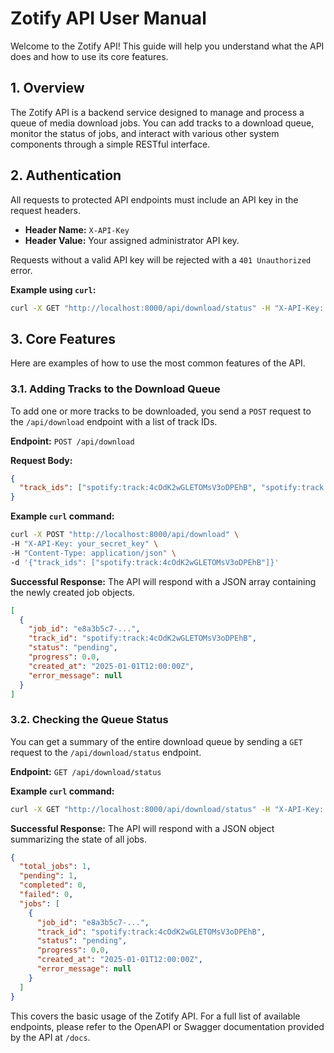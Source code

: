 # Zotify API User Manual

Welcome to the Zotify API! This guide will help you understand what the API does and how to use its core features.

## 1. Overview

The Zotify API is a backend service designed to manage and process a queue of media download jobs. You can add tracks to a download queue, monitor the status of jobs, and interact with various other system components through a simple RESTful interface.

## 2. Authentication

All requests to protected API endpoints must include an API key in the request headers.

*   **Header Name:** `X-API-Key`
*   **Header Value:** Your assigned administrator API key.

Requests without a valid API key will be rejected with a `401 Unauthorized` error.

**Example using `curl`:**
```bash
curl -X GET "http://localhost:8000/api/download/status" -H "X-API-Key: your_secret_key"
```

## 3. Core Features

Here are examples of how to use the most common features of the API.

### 3.1. Adding Tracks to the Download Queue

To add one or more tracks to be downloaded, you send a `POST` request to the `/api/download` endpoint with a list of track IDs.

**Endpoint:** `POST /api/download`

**Request Body:**
```json
{
  "track_ids": ["spotify:track:4cOdK2wGLETOMsV3oDPEhB", "spotify:track:11dFghVXANMlKmJXsNCbNl"]
}
```

**Example `curl` command:**
```bash
curl -X POST "http://localhost:8000/api/download" \
-H "X-API-Key: your_secret_key" \
-H "Content-Type: application/json" \
-d '{"track_ids": ["spotify:track:4cOdK2wGLETOMsV3oDPEhB"]}'
```

**Successful Response:**
The API will respond with a JSON array containing the newly created job objects.

```json
[
  {
    "job_id": "e8a3b5c7-...",
    "track_id": "spotify:track:4cOdK2wGLETOMsV3oDPEhB",
    "status": "pending",
    "progress": 0.0,
    "created_at": "2025-01-01T12:00:00Z",
    "error_message": null
  }
]
```

### 3.2. Checking the Queue Status

You can get a summary of the entire download queue by sending a `GET` request to the `/api/download/status` endpoint.

**Endpoint:** `GET /api/download/status`

**Example `curl` command:**
```bash
curl -X GET "http://localhost:8000/api/download/status" -H "X-API-Key: your_secret_key"
```

**Successful Response:**
The API will respond with a JSON object summarizing the state of all jobs.

```json
{
  "total_jobs": 1,
  "pending": 1,
  "completed": 0,
  "failed": 0,
  "jobs": [
    {
      "job_id": "e8a3b5c7-...",
      "track_id": "spotify:track:4cOdK2wGLETOMsV3oDPEhB",
      "status": "pending",
      "progress": 0.0,
      "created_at": "2025-01-01T12:00:00Z",
      "error_message": null
    }
  ]
}
```

This covers the basic usage of the Zotify API. For a full list of available endpoints, please refer to the OpenAPI or Swagger documentation provided by the API at `/docs`.
